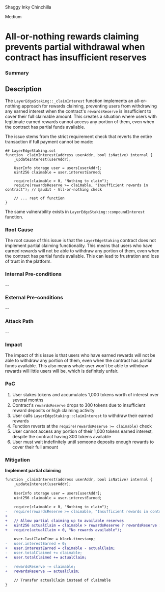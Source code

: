 Shaggy Inky Chinchilla

Medium

# All-or-nothing rewards claiming prevents partial withdrawal when contract has insufficient reserves

### Summary

## Description

The `LayerEdgeStaking::_claimInterest` function implements an all-or-nothing approach for rewards claiming, preventing users from withdrawing any earned interest when the contract's `rewardsReserve` is insufficient to cover their full claimable amount. This creates a situation where users with legitimate earned rewards cannot access any portion of them, even when the contract has partial funds available.

The issue stems from the strict requirement check that reverts the entire transaction if full payment cannot be made:

```solidity
## LayerEdgeStaking.sol
function _claimInterest(address userAddr, bool isNative) internal {
    _updateInterest(userAddr);
    
    UserInfo storage user = users[userAddr];
    uint256 claimable = user.interestEarned;
    
    require(claimable > 0, "Nothing to claim");
    require(rewardsReserve >= claimable, "Insufficient rewards in contract"); // @audit - All-or-nothing check
    
    // ... rest of function
}
```

The same vulnerability exists in `LayerEdgeStaking::compoundInterest` function.

### Root Cause

The root cause of this issue is that the `LayerEdgeStaking` contract does not implement partial claiming functionality. This means that users who have earned rewards will not be able to withdraw any portion of them, even when the contract has partial funds available. This can lead to frustration and loss of trust in the platform.

### Internal Pre-conditions

--

### External Pre-conditions

--

### Attack Path

--

### Impact

The impact of this issue is that users who have earned rewards will not be able to withdraw any portion of them, even when the contract has partial funds available. This also means whale user won't be able to withdraw rewards will little users will be, which is definitely unfair.

### PoC

1. User stakes tokens and accumulates 1,000 tokens worth of interest over several months
2. Contract's `rewardsReserve` drops to 300 tokens due to insufficient reward deposits or high claiming activity
3. User calls `LayerEdgeStaking::claimInterest` to withdraw their earned rewards
4. Function reverts at the `require(rewardsReserve >= claimable)` check
5. User cannot access any portion of their 1,000 tokens earned interest, despite the contract having 300 tokens available
6. User must wait indefinitely until someone deposits enough rewards to cover their full amount

### Mitigation

**Implement partial claiming**
```diff
function _claimInterest(address userAddr, bool isNative) internal {
    _updateInterest(userAddr);
    
    UserInfo storage user = users[userAddr];
    uint256 claimable = user.interestEarned;
    
    require(claimable > 0, "Nothing to claim");
-   require(rewardsReserve >= claimable, "Insufficient rewards in contract");
+   
+   // Allow partial claiming up to available reserves
+   uint256 actualClaim = claimable > rewardsReserve ? rewardsReserve : claimable;
+   require(actualClaim > 0, "No rewards available");
    
    user.lastClaimTime = block.timestamp;
-   user.interestEarned = 0;
+   user.interestEarned = claimable - actualClaim;
-   user.totalClaimed += claimable;
+   user.totalClaimed += actualClaim;
    
-   rewardsReserve -= claimable;
+   rewardsReserve -= actualClaim;
    
    // Transfer actualClaim instead of claimable
}
```